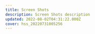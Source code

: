 ```yaml
---
title: Screen Shots
description: Screen Shots description
updated: 2022-08-02T04:31:22.000Z
cover: hss_20220731005256
---
```

